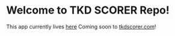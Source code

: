 # Welcome to TKD SCORER Repo!

This app currently lives [here](https://silver-fairy-b1729f.netlify.app/)
Coming soon to [tkdscorer.com](tkdscorer.com)!

